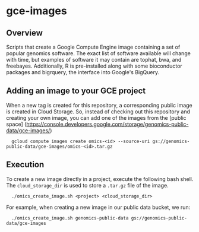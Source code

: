 gce-images
==========

## Overview

Scripts that create a Google Compute Engine image containing a set of
popular genomics software. The exact list of software available will
change with time, but examples of software it may contain are tophat,
bwa, and freebayes.  Additionally, R is pre-installed along with some
bioconductor packages and bigrquery, the interface into Google's
BigQuery.

## Adding an image to your GCE project

When a new tag is created for this repository, a corresponding public
image is created in Cloud Storage.  So, instead of checking out this
repository and creating your own image, you can add one of the images
from the [public space]
(https://console.developers.google.com/storage/genomics-public-data/gce-images/)

```
  gcloud compute images create omics-<id> --source-uri gs://genomics-public-data/gce-images/omics-<id>.tar.gz
```

## Execution

To create a new image directly in a project, execute the following bash shell.
The `cloud_storage_dir` is used to store a `.tar.gz` file of the image.

```
  ./omics_create_image.sh <project> <cloud_storage_dir>
```

For example, when creating a new image in our public data bucket, we run:

```
  ./omics_create_image.sh genomics-public-data gs://genomics-public-data/gce-images
```
